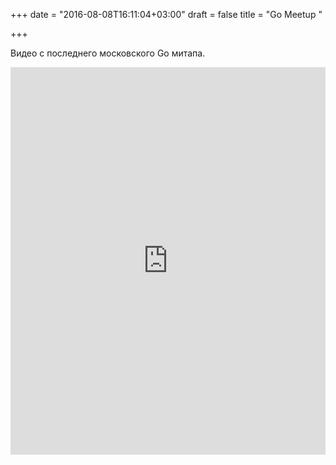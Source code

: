 +++
date = "2016-08-08T16:11:04+03:00"
draft = false
title = "Go Meetup "

+++

<p>Видео с последнего московского Go митапа.&nbsp;</p>
 <iframe width="100%" height="620" src="https://www.youtube.com/embed/8JnOiz7r-g0" frameborder="0" allowfullscreen></iframe>